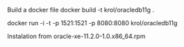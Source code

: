 Build a docker file
docker build -t krol/oracledb11g .

docker run -i -t -p 1521:1521 -p 8080:8080 krol/oracledb11g

Instalation from oracle-xe-11.2.0-1.0.x86_64.rpm
